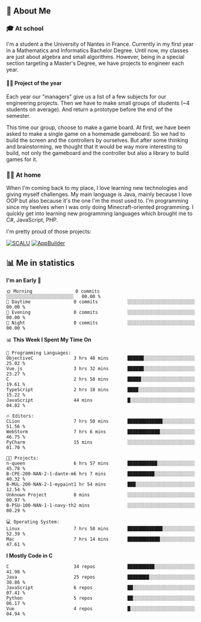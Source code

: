 ## 👀 About Me

### 🎓 At school

I'm a student a the University of Nantes in France. Currently in my first year in a Mathematics and Informatics Bachelor Degree. Until now, my classes are just about algebra and small algorithms. However, being in a special section targeting a Master's Degree, we have projects to engineer each year. 

#### 🔧🔬 Project of the year

Each year our "managers" give us a list of a few subjects for our engineering projects. Then we have to make small groups of students (~4 students on average). And return a prototype before the end of the semester.

This time our group, choose to make a game board. At first, we have been asked to make a single game on a homemade gameboard. So we had to build the screen and the controllers by ourselves. 
But after some thinking and brainstorming, we thought that it would be way more interesting to build, not only the gameboard and the controller but also a library to build games for it.

### 👨‍💻 At home

When I'm coming back to my place, I love learning new technologies and giving myself challenges. My main language is Java, mainly because I love OOP but also because it's the one I'm the most used to. I'm programming since my twelves when I was only doing Minecraft-oriented programming.  I quickly get into learning new programming languages which brought me to C#, JavaScript, PHP. 

I'm pretty proud of those projects:

[![SCALU](https://github-readme-stats.vercel.app/api/pin?username=renardfute&repo=SCALU)](https://github.com/renardfute/scalu)
[![AppBuilder](https://github-readme-stats.vercel.app/api/pin?username=pulsedev2&repo=AppBuilder)](https://github.com/pulsedev2/AppBuilder)

## 📊 Me in statistics
<!--START_SECTION:waka-->
**I'm an Early 🐤** 

```text
🌞 Morning                0 commits           ░░░░░░░░░░░░░░░░░░░░░░░░░   00.00 % 
🌆 Daytime                0 commits           ░░░░░░░░░░░░░░░░░░░░░░░░░   00.00 % 
🌃 Evening                0 commits           ░░░░░░░░░░░░░░░░░░░░░░░░░   00.00 % 
🌙 Night                  0 commits           ░░░░░░░░░░░░░░░░░░░░░░░░░   00.00 % 
```


📊 **This Week I Spent My Time On** 

```text
💬 Programming Languages: 
ObjectiveC               3 hrs 48 mins       ██████░░░░░░░░░░░░░░░░░░░   25.02 % 
Vue.js                   3 hrs 32 mins       ██████░░░░░░░░░░░░░░░░░░░   23.27 % 
C                        2 hrs 58 mins       █████░░░░░░░░░░░░░░░░░░░░   19.61 % 
TypeScript               2 hrs 18 mins       ████░░░░░░░░░░░░░░░░░░░░░   15.22 % 
JavaScript               44 mins             █░░░░░░░░░░░░░░░░░░░░░░░░   04.82 % 

🔥 Editors: 
CLion                    7 hrs 50 mins       █████████████░░░░░░░░░░░░   51.56 % 
WebStorm                 7 hrs 6 mins        ████████████░░░░░░░░░░░░░   46.75 % 
PyCharm                  15 mins             ░░░░░░░░░░░░░░░░░░░░░░░░░   01.70 % 

🐱‍💻 Projects: 
n-queen                  6 hrs 57 mins       ███████████░░░░░░░░░░░░░░   45.78 % 
B-CPE-200-NAN-2-1-dante-m6 hrs 7 mins        ██████████░░░░░░░░░░░░░░░   40.32 % 
B-MUL-200-NAN-2-1-mypaint1 hr 54 mins        ███░░░░░░░░░░░░░░░░░░░░░░   12.54 % 
Unknown Project          8 mins              ░░░░░░░░░░░░░░░░░░░░░░░░░   00.97 % 
B-PSU-100-NAN-1-1-navy-th2 mins              ░░░░░░░░░░░░░░░░░░░░░░░░░   00.29 % 

💻 Operating System: 
Linux                    7 hrs 58 mins       █████████████░░░░░░░░░░░░   52.39 % 
Mac                      7 hrs 14 mins       ████████████░░░░░░░░░░░░░   47.61 % 
```

**I Mostly Code in C** 

```text
C                        34 repos            ██████████░░░░░░░░░░░░░░░   41.98 % 
Java                     25 repos            ████████░░░░░░░░░░░░░░░░░   30.86 % 
JavaScript               6 repos             ██░░░░░░░░░░░░░░░░░░░░░░░   07.41 % 
Python                   5 repos             ██░░░░░░░░░░░░░░░░░░░░░░░   06.17 % 
Vue                      4 repos             █░░░░░░░░░░░░░░░░░░░░░░░░   04.94 % 
```




<!--END_SECTION:waka-->
